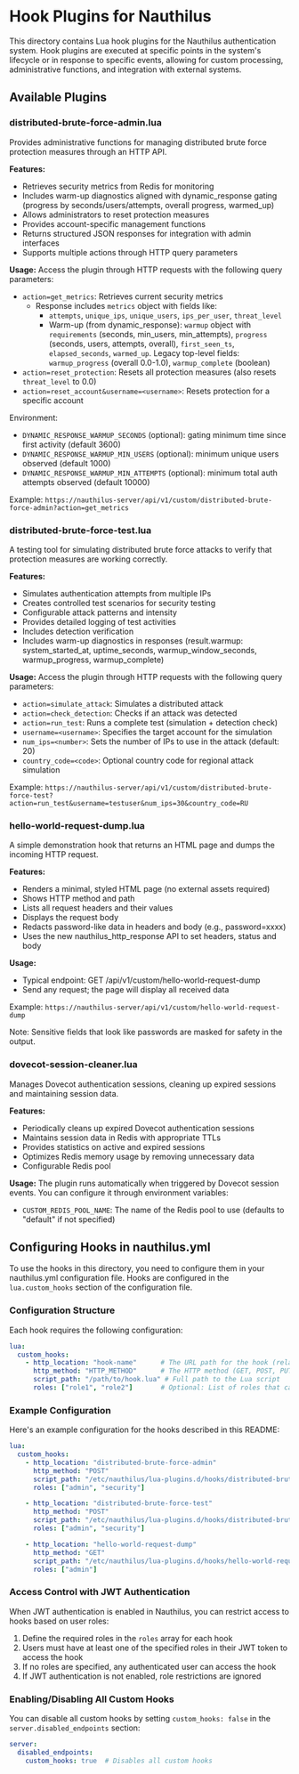 # Hook Plugins for Nauthilus

This directory contains Lua hook plugins for the Nauthilus authentication system. Hook plugins are executed at specific points in the system's lifecycle or in response to specific events, allowing for custom processing, administrative functions, and integration with external systems.

## Available Plugins

### distributed-brute-force-admin.lua
Provides administrative functions for managing distributed brute force protection measures through an HTTP API.

**Features:**
- Retrieves security metrics from Redis for monitoring
- Includes warm-up diagnostics aligned with dynamic_response gating (progress by seconds/users/attempts, overall progress, warmed_up)
- Allows administrators to reset protection measures
- Provides account-specific management functions
- Returns structured JSON responses for integration with admin interfaces
- Supports multiple actions through HTTP query parameters

**Usage:**
Access the plugin through HTTP requests with the following query parameters:
- `action=get_metrics`: Retrieves current security metrics
  - Response includes `metrics` object with fields like:
    - `attempts`, `unique_ips`, `unique_users`, `ips_per_user`, `threat_level`
    - Warm-up (from dynamic_response): `warmup` object with `requirements` (seconds, min_users, min_attempts), `progress` (seconds, users, attempts, overall), `first_seen_ts`, `elapsed_seconds`, `warmed_up`. Legacy top-level fields: `warmup_progress` (overall 0.0-1.0), `warmup_complete` (boolean)
- `action=reset_protection`: Resets all protection measures (also resets `threat_level` to 0.0)
- `action=reset_account&username=<username>`: Resets protection for a specific account

Environment:
- `DYNAMIC_RESPONSE_WARMUP_SECONDS` (optional): gating minimum time since first activity (default 3600)
- `DYNAMIC_RESPONSE_WARMUP_MIN_USERS` (optional): minimum unique users observed (default 1000)
- `DYNAMIC_RESPONSE_WARMUP_MIN_ATTEMPTS` (optional): minimum total auth attempts observed (default 10000)

Example: `https://nauthilus-server/api/v1/custom/distributed-brute-force-admin?action=get_metrics`

### distributed-brute-force-test.lua
A testing tool for simulating distributed brute force attacks to verify that protection measures are working correctly.

**Features:**
- Simulates authentication attempts from multiple IPs
- Creates controlled test scenarios for security testing
- Configurable attack patterns and intensity
- Provides detailed logging of test activities
- Includes detection verification
- Includes warm-up diagnostics in responses (result.warmup: system_started_at, uptime_seconds, warmup_window_seconds, warmup_progress, warmup_complete)

**Usage:**
Access the plugin through HTTP requests with the following query parameters:
- `action=simulate_attack`: Simulates a distributed attack
- `action=check_detection`: Checks if an attack was detected
- `action=run_test`: Runs a complete test (simulation + detection check)
- `username=<username>`: Specifies the target account for the simulation
- `num_ips=<number>`: Sets the number of IPs to use in the attack (default: 20)
- `country_code=<code>`: Optional country code for regional attack simulation

Example: `https://nauthilus-server/api/v1/custom/distributed-brute-force-test?action=run_test&username=testuser&num_ips=30&country_code=RU`

### hello-world-request-dump.lua
A simple demonstration hook that returns an HTML page and dumps the incoming HTTP request.

**Features:**
- Renders a minimal, styled HTML page (no external assets required)
- Shows HTTP method and path
- Lists all request headers and their values
- Displays the request body
- Redacts password-like data in headers and body (e.g., password=xxxx)
- Uses the new nauthilus_http_response API to set headers, status and body

**Usage:**
- Typical endpoint: GET /api/v1/custom/hello-world-request-dump
- Send any request; the page will display all received data

Example: `https://nauthilus-server/api/v1/custom/hello-world-request-dump`

Note: Sensitive fields that look like passwords are masked for safety in the output.

### dovecot-session-cleaner.lua
Manages Dovecot authentication sessions, cleaning up expired sessions and maintaining session data.

**Features:**
- Periodically cleans up expired Dovecot authentication sessions
- Maintains session data in Redis with appropriate TTLs
- Provides statistics on active and expired sessions
- Optimizes Redis memory usage by removing unnecessary data
- Configurable Redis pool

**Usage:**
The plugin runs automatically when triggered by Dovecot session events. You can configure it through environment variables:
- `CUSTOM_REDIS_POOL_NAME`: The name of the Redis pool to use (defaults to "default" if not specified)

## Configuring Hooks in nauthilus.yml

To use the hooks in this directory, you need to configure them in your nauthilus.yml configuration file. Hooks are configured in the `lua.custom_hooks` section of the configuration file.

### Configuration Structure

Each hook requires the following configuration:

```yaml
lua:
  custom_hooks:
    - http_location: "hook-name"      # The URL path for the hook (relative to /api/v1/custom/)
      http_method: "HTTP_METHOD"      # The HTTP method (GET, POST, PUT, DELETE, PATCH)
      script_path: "/path/to/hook.lua" # Full path to the Lua script
      roles: ["role1", "role2"]       # Optional: List of roles that can access this hook when JWT auth is enabled
```

### Example Configuration

Here's an example configuration for the hooks described in this README:

```yaml
lua:
  custom_hooks:
    - http_location: "distributed-brute-force-admin"
      http_method: "POST"
      script_path: "/etc/nauthilus/lua-plugins.d/hooks/distributed-brute-force-admin.lua"
      roles: ["admin", "security"]

    - http_location: "distributed-brute-force-test"
      http_method: "POST"
      script_path: "/etc/nauthilus/lua-plugins.d/hooks/distributed-brute-force-test.lua"
      roles: ["admin", "security"]

    - http_location: "hello-world-request-dump"
      http_method: "GET"
      script_path: "/etc/nauthilus/lua-plugins.d/hooks/hello-world-request-dump.lua"
      roles: ["admin"]
```

### Access Control with JWT Authentication

When JWT authentication is enabled in Nauthilus, you can restrict access to hooks based on user roles:

1. Define the required roles in the `roles` array for each hook
2. Users must have at least one of the specified roles in their JWT token to access the hook
3. If no roles are specified, any authenticated user can access the hook
4. If JWT authentication is not enabled, role restrictions are ignored

### Enabling/Disabling All Custom Hooks

You can disable all custom hooks by setting `custom_hooks: false` in the `server.disabled_endpoints` section:

```yaml
server:
  disabled_endpoints:
    custom_hooks: true  # Disables all custom hooks
```

